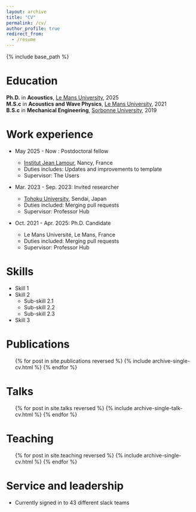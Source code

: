 ```yaml
---
layout: archive
title: "CV"
permalink: /cv/
author_profile: true
redirect_from:
  - /resume
---
```


{% include base_path %}

Education
======
 **Ph.D.** in **Acoustics**, [Le Mans University](https://laum.univ-lemans.fr/fr/index.html), 2025  
 **M.S.c** in **Acoustics and Wave Physics**, [Le Mans University](https://www.univ-lemans.fr/fr/formation/catalogue-des-formations/master-lmd-MLMD/sciences-technologies-sante-0004/master-acoustique-IXLYLOF4/parcours-international-master-s-degree-in-wave-physics-acoustics-JR7S4GX9.html), 2021  
 **B.S.c** in **Mechanical Engineering**, [Sorbonne University](https://www.sorbonne-universite.fr/en), 2019


Work experience
======
* May 2025 - Now : Postdoctoral fellow
  * [Institut Jean Lamour](https://ijl.univ-lorraine.fr), Nancy, France
  * Duties includes: Updates and improvements to template
  * Supervisor: The Users
    
* Mar. 2023 - Sep. 2023: Invited researcher
  * [Tohoku University](http://www.amsd.mech.tohoku.ac.jp/english.html), Sendai, Japan
  * Duties included: Merging pull requests
  * Supervisor: Professor Hub

* Oct. 2021 - Apr. 2025: Ph.D. Candidate
  * Le Mans Université, Le Mans, France
  * Duties included: Merging pull requests
  * Supervisor: Professor Hub
  
Skills
======
* Skill 1
* Skill 2
  * Sub-skill 2.1
  * Sub-skill 2.2
  * Sub-skill 2.3
* Skill 3

Publications
======
  <ul>{% for post in site.publications reversed %}
    {% include archive-single-cv.html %}
  {% endfor %}</ul>
  
Talks
======
  <ul>{% for post in site.talks reversed %}
    {% include archive-single-talk-cv.html  %}
  {% endfor %}</ul>
  
Teaching
======
  <ul>{% for post in site.teaching reversed %}
    {% include archive-single-cv.html %}
  {% endfor %}</ul>
  
Service and leadership
======
* Currently signed in to 43 different slack teams
